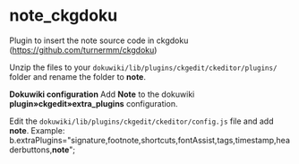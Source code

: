 # note_ckgdoku
Plugin to insert the note source code in ckgdoku (https://github.com/turnermm/ckgdoku)

Unzip the files to your `dokuwiki/lib/plugins/ckgedit/ckeditor/plugins/` folder and rename the folder to **note**.

**Dokuwiki configuration**
Add **Note** to the dokuwiki **plugin»ckgedit»extra_plugins** configuration.

Edit the `dokuwiki/lib/plugins/ckgedit/ckeditor/config.js` file and add **note**.
Example:
b.extraPlugins="signature,footnote,shortcuts,fontAssist,tags,timestamp,headerbuttons,**note**";
